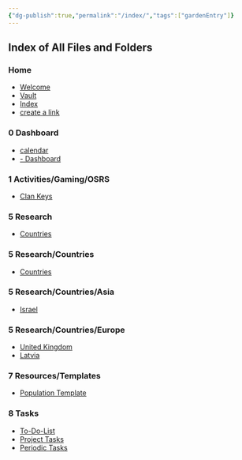 ```yaml
---
{"dg-publish":true,"permalink":"/index/","tags":["gardenEntry"]}
---
```




## Index of All Files and Folders


<h3><span>Home</span></h3><div><ul class="dataview list-view-ul"><li><span><a data-href="Welcome" href="Welcome" class="internal-link" target="_blank" rel="noopener">Welcome</a></span></li><li><span><a data-href="Vault" href="Vault" class="internal-link" target="_blank" rel="noopener">Vault</a></span></li><li><span><a data-href="Index" href="Index" class="internal-link" target="_blank" rel="noopener">Index</a></span></li><li><span><a data-href="create a link" href="create a link" class="internal-link" target="_blank" rel="noopener">create a link</a></span></li></ul></div><div><ul class="dataview list-view-ul"></ul></div><h3><span>0 Dashboard</span></h3><div><ul class="dataview list-view-ul"></ul></div><div><ul class="dataview list-view-ul"><li><span><a data-href="calendar" href="calendar" class="internal-link" target="_blank" rel="noopener">calendar</a></span></li><li><span><a data-href="- Dashboard" href="- Dashboard" class="internal-link" target="_blank" rel="noopener">- Dashboard</a></span></li></ul></div><h3><span>1 Activities/Gaming/OSRS</span></h3><div><ul class="dataview list-view-ul"></ul></div><div><ul class="dataview list-view-ul"><li><span><a data-href="Clan Keys" href="Clan Keys" class="internal-link" target="_blank" rel="noopener">Clan Keys</a></span></li></ul></div><h3><span>5 Research</span></h3><div><ul class="dataview list-view-ul"></ul></div><div><ul class="dataview list-view-ul"><li><span><a data-href="Countries" href="Countries" class="internal-link" target="_blank" rel="noopener">Countries</a></span></li></ul></div><h3><span>5 Research/Countries</span></h3><div><ul class="dataview list-view-ul"></ul></div><div><ul class="dataview list-view-ul"><li><span><a data-href="Countries" href="Countries" class="internal-link" target="_blank" rel="noopener">Countries</a></span></li></ul></div><h3><span>5 Research/Countries/Asia</span></h3><div><ul class="dataview list-view-ul"></ul></div><div><ul class="dataview list-view-ul"><li><span><a data-href="Israel" href="Israel" class="internal-link" target="_blank" rel="noopener">Israel</a></span></li></ul></div><h3><span>5 Research/Countries/Europe</span></h3><div><ul class="dataview list-view-ul"></ul></div><div><ul class="dataview list-view-ul"><li><span><a data-href="United Kingdom" href="United Kingdom" class="internal-link" target="_blank" rel="noopener">United Kingdom</a></span></li><li><span><a data-href="Latvia" href="Latvia" class="internal-link" target="_blank" rel="noopener">Latvia</a></span></li></ul></div><h3><span>7 Resources/Templates</span></h3><div><ul class="dataview list-view-ul"></ul></div><div><ul class="dataview list-view-ul"><li><span><a data-href="Population Template" href="Population Template" class="internal-link" target="_blank" rel="noopener">Population Template</a></span></li></ul></div><h3><span>8 Tasks</span></h3><div><ul class="dataview list-view-ul"></ul></div><div><ul class="dataview list-view-ul"><li><span><a data-href="To-Do-List" href="To-Do-List" class="internal-link" target="_blank" rel="noopener">To-Do-List</a></span></li><li><span><a data-href="Project Tasks" href="Project Tasks" class="internal-link" target="_blank" rel="noopener">Project Tasks</a></span></li><li><span><a data-href="Periodic Tasks" href="Periodic Tasks" class="internal-link" target="_blank" rel="noopener">Periodic Tasks</a></span></li></ul></div>





